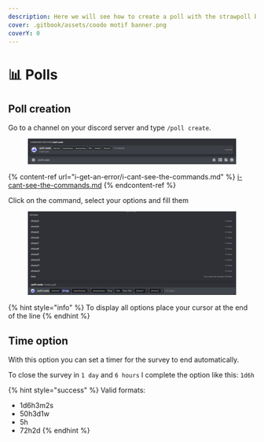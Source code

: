 ```yaml
---
description: Here we will see how to create a poll with the strawpoll bot
cover: .gitbook/assets/coodo motif banner.png
coverY: 0
---
```


# 📊 Polls

## Poll creation

Go to a channel on your discord server and type `/poll create`.

<figure><img src=".gitbook/assets/Screenshot_42 (1).png" alt=""><figcaption></figcaption></figure>

{% content-ref url="i-get-an-error/i-cant-see-the-commands.md" %}
[i-cant-see-the-commands.md](i-get-an-error/i-cant-see-the-commands.md)
{% endcontent-ref %}

Click on the command, select your options and fill them

<figure><img src=".gitbook/assets/Screenshot_43 (2).png" alt=""><figcaption></figcaption></figure>

{% hint style="info" %}
To display all options place your cursor at the end of the line
{% endhint %}

## Time option

With this option you can set a timer for the survey to end automatically.

To close the survey in `1 day` and `6 hours` I complete the option like this: `1d6h`

{% hint style="success" %}
Valid formats:

* 1d6h3m2s
* 50h3d1w
* 5h
* 72h2d
{% endhint %}
